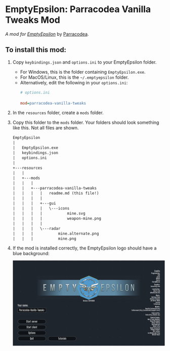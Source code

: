 # EmptyEpsilon: Parracodea Vanilla Tweaks Mod

_A mod for [EmptyEpsilon](https://daid.github.io/EmptyEpsilon/)_ by [Parracodea](https://github.com/parracodea).

## To install this mod:

1. Copy `keybindings.json` and `options.ini`  to your EmptyEpsilon folder. 
    - For Windows, this is the folder containing `EmptyEpsilon.exe`.
    - For MacOS/Linux, this is the `~/.emptyepsilon` folder.
    - Alternatively, edit the following in your `options.ini`:
        ```ini
        # options.ini

        mod=parracodea-vanilla-tweaks
        ```
2. In the `resources` folder, create a `mods` folder.
3. Copy this folder to the `mods` folder. Your folders should look something like this. Not all files are shown.
    ```
    EmptyEpsilon
    |
    |   EmptyEpsilon.exe
    |   keybindings.json
    |   options.ini
    |
    +---resources
    |   |
    |   +---mods
    |   |   |
    |   |   +---parracodea-vanilla-tweaks
    |   |   |   |   readme.md (this file!)
    |   |   |   |
    |   |   |   +---gui
    |   |   |   |   \---icons
    |   |   |   |           mine.svg
    |   |   |   |           weapon-mine.png
    |   |   |   |
    |   |   |   \---radar
    |   |   |           mine.alternate.png
    |   |   |           mine.png
    ```
4. If the mod is installed correctly, the EmptyEpsilon logo should have a blue background:

   ![EmptyEpsilon homescreen, with the "Parracodea Vanilla Tweaks" mod](./screenshots/homescreen.png)